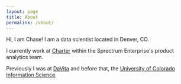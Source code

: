 ```yaml
---
layout: page
title: About
permalink: /about/
---
```


Hi, I am Chase! I am a data scientist located in Denver, CO.

I currently work at [Charter](https://www.spectrum.com/) within the Sprectrum Enterprise's product analytics team. 

Previously I was at [DaVita](https://www.davita.com/) and before that, the [University of Colorado Information Science](https://www.colorado.edu/cmci/infoscience).


